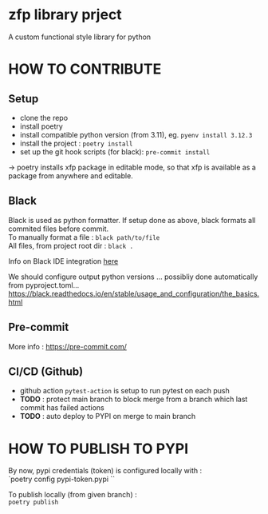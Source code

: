 # zfp library prject

A custom functional style library for python

# HOW TO CONTRIBUTE

## Setup
- clone the repo
- install poetry
- install compatible python version (from 3.11), eg. `pyenv install 3.12.3`
- install the project : `poetry install`
- set up the git hook scripts (for black): `pre-commit install` 

-> poetry installs xfp package in editable mode, so that xfp is available as a package from anywhere and editable.  

## Black
Black is used as python formatter. If setup done as above, black formats all commited files before commit.  
To manually format a file : `black path/to/file`  
All files, from project root dir : `black .`  

Info on Black IDE integration [here](https://black.readthedocs.io/en/stable/integrations/editors.html)

We should configure output python versions ... possibliy done automatically from pyproject.toml...  
https://black.readthedocs.io/en/stable/usage_and_configuration/the_basics.html  

## Pre-commit
More info : https://pre-commit.com/

## CI/CD (Github)
- github action `pytest-action` is setup to run pytest on each push
- **TODO** : protect main branch to block merge from a branch which last commit has failed actions
- **TODO** : auto deploy to PYPI on merge to main branch

# HOW TO PUBLISH TO PYPI

By now, pypi credentials (token) is configured locally with :  
`poetry config pypi-token.pypi <token>``

To publish locally (from given branch) :  
`poetry publish`
